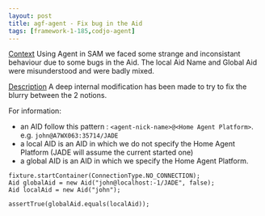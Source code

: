 ```yaml
---
layout: post
title: agf-agent - Fix bug in the Aid
tags: [framework-1-185,codjo-agent]
---
```

<u>Context</u>
Using Agent in SAM we faced some strange and inconsistant behaviour due to some bugs in the Aid. The local Aid Name and Global Aid were misunderstood and were badly mixed.

<u>Description</u>
A deep internal modification has been made to try to fix the blurry between the 2 notions.

For information: 
* an AID follow this pattern : ```<agent-nick-name>@<Home Agent Platform>```. e.g. ```john@A7WX063:35714/JADE```
* a local AID is an AID in which we do not specify the Home Agent Platform (JADE will assume the current started one)
* a global AID is an AID in which we specify the Home Agent Platform.
```
fixture.startContainer(ConnectionType.NO_CONNECTION);
Aid globalAid = new Aid("john@localhost:-1/JADE", false);
Aid localAid = new Aid("john");

assertTrue(globalAid.equals(localAid));
```